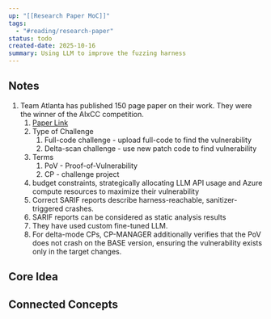 ```yaml
---
up: "[[Research Paper MoC]]"
tags:
  - "#reading/research-paper"
status: todo
created-date: 2025-10-16
summary: Using LLM to improve the fuzzing harness
---
```


## Notes

1. Team Atlanta has published 150 page paper on their work. They were the winner of the AIxCC competition.
	1. [Paper Link](https://arxiv.org/pdf/2509.14589)
	2. Type of Challenge
		1. Full-code challenge - upload full-code to find the vulnerability
		2. Delta-scan challenge - use new patch code to find vulnerability
	3. Terms
		1. PoV - Proof-of-Vulnerability
		2. CP - challenge project
	4. budget constraints, strategically allocating LLM API usage and Azure compute resources to maximize their vulnerability
	5. Correct SARIF reports describe harness-reachable, sanitizer-triggered crashes.
	6. SARIF reports can be considered as static analysis results
	7. They have used custom fine-tuned LLM.
	8. For delta-mode CPs, CP-MANAGER additionally verifies that the PoV does not crash on the BASE version, ensuring the vulnerability exists only in the target changes.

## Core Idea


## Connected Concepts
